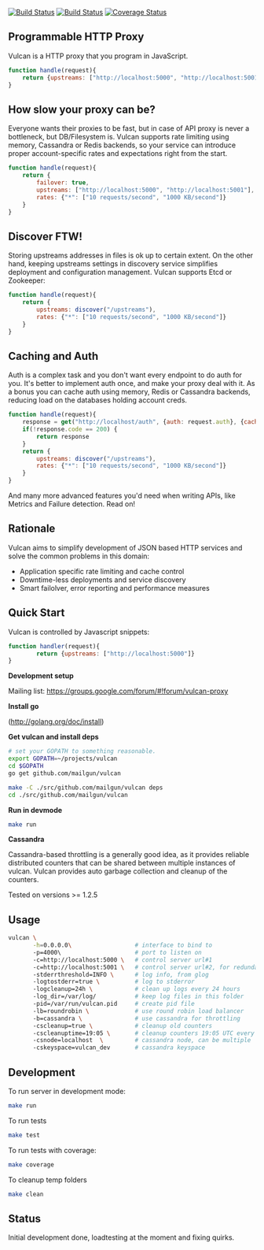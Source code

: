 [![Build Status](https://travis-ci.org/mailgun/vulcan.png)](https://travis-ci.org/mailgun/vulcan)
[![Build Status](https://drone.io/github.com/mailgun/vulcan/status.png)](https://drone.io/github.com/mailgun/vulcan/latest)
[![Coverage Status](https://coveralls.io/repos/mailgun/vulcan/badge.png?branch=master)](https://coveralls.io/r/mailgun/vulcan?branch=sasha/js)

Programmable HTTP Proxy
-----------------------

Vulcan is a HTTP proxy that you program in JavaScript.

```javascript
function handle(request){
    return {upstreams: ["http://localhost:5000", "http://localhost:5001"]}
}
```

How slow your proxy can be?
---------------------------
Everyone wants their proxies to be fast, but in case of API proxy is never a bottleneck, but DB/Filesystem is.
Vulcan supports rate limiting using memory, Cassandra or Redis backends, so your service can introduce proper account-specific rates and expectations right from the start.

```javascript
function handle(request){
    return {
        failover: true,
        upstreams: ["http://localhost:5000", "http://localhost:5001"],
        rates: {"*": ["10 requests/second", "1000 KB/second"]}
    }
}
```

Discover FTW!
-------------

Storing upstreams addresses in files is ok up to certain extent. On the other hand, keeping upstreams settings in discovery service simplifies deployment and configuration management. Vulcan supports Etcd or Zookeeper:

```javascript
function handle(request){
    return {
        upstreams: discover("/upstreams"),
        rates: {"*": ["10 requests/second", "1000 KB/second"]}
    }
}
```

Caching and Auth
-----------------

Auth is a complex task and you don't want every endpoint to do auth for you. It's better to implement auth once, and make your proxy deal with it. As a bonus you can cache auth using memory, Redis or Cassandra backends, reducing load on the databases holding account creds.

```javascript
function handle(request){
    response = get("http://localhost/auth", {auth: request.auth}, {cache: true, seconds: 20})
    if(!response.code == 200) {
        return response
    }
    return {
        upstreams: discover("/upstreams"),
        rates: {"*": ["10 requests/second", "1000 KB/second"]}
    }
}
```

And many more advanced features you'd need when writing APIs, like Metrics and Failure detection. Read on!

Rationale
---------
Vulcan aims to simplify development of JSON based HTTP services and solve the common problems in this domain:

* Application specific rate limiting and cache control
* Downtime-less deployments and service discovery
* Smart failolver, error reporting and performance measures 

Quick Start
-----------

Vulcan is controlled by Javascript snippets:

```javascript
function handler(request){
        return {upstreams: ["http://localhost:5000"]}
}
```






__Development setup__

Mailing list: https://groups.google.com/forum/#!forum/vulcan-proxy

__Install go__

(http://golang.org/doc/install)

__Get vulcan and install deps__
 
```bash
# set your GOPATH to something reasonable.
export GOPATH=~/projects/vulcan
cd $GOPATH
go get github.com/mailgun/vulcan

make -C ./src/github.com/mailgun/vulcan deps
cd ./src/github.com/mailgun/vulcan
```

__Run in devmode__
 
```bash 
make run
```

__Cassandra__

Cassandra-based throttling is a generally good idea, as it provides reliable distributed
counters that can be shared between multiple instances of vulcan. Vulcan provides auto garbage collection
and cleanup of the counters.

Tested on versions >= 1.2.5

Usage
-------

```bash
vulcan \
       -h=0.0.0.0\                  # interface to bind to
       -p=4000\                     # port to listen on
       -c=http://localhost:5000 \   # control server url#1
       -c=http://localhost:5001 \   # control server url#2, for redundancy
       -stderrthreshold=INFO \      # log info, from glog
       -logtostderr=true \          # log to stderror
       -logcleanup=24h \            # clean up logs every 24 hours
       -log_dir=/var/log/           # keep log files in this folder
       -pid=/var/run/vulcan.pid     # create pid file
       -lb=roundrobin \             # use round robin load balancer
       -b=cassandra \               # use cassandra for throttling
       -cscleanup=true \            # cleanup old counters
       -cscleanuptime=19:05 \       # cleanup counters 19:05 UTC every day
       -csnode=localhost  \         # cassandra node, can be multiple
       -cskeyspace=vulcan_dev       # cassandra keyspace
```

Development
-----------
To run server in development mode:

```bash
make run
```

To run tests

```bash
make test
```

To run tests with coverage:

```bash
make coverage
```

To cleanup temp folders

```bash
make clean
```

Status
------
Initial development done, loadtesting at the moment and fixing quirks. 
